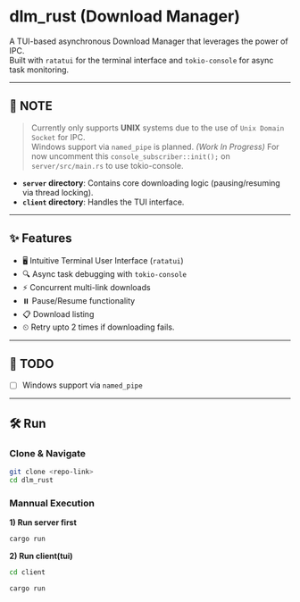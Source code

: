 #  dlm_rust (Download Manager) 


A TUI-based asynchronous Download Manager that leverages the power of IPC.  
Built with `ratatui` for the terminal interface and `tokio-console` for async task monitoring.

---

## 📝 NOTE

> Currently only supports **UNIX** systems due to the use of `Unix Domain Socket` for IPC.  
> Windows support via `named_pipe` is planned. *(Work In Progress)*
> For now uncomment this `console_subscriber::init();` on `server/src/main.rs` to use tokio-console.

- **`server` directory**: Contains core downloading logic (pausing/resuming via thread locking).  
- **`client` directory**: Handles the TUI interface.


---

## ✨ Features

- 🖥️ Intuitive Terminal User Interface (`ratatui`)  
- 🔍 Async task debugging with `tokio-console`  
- ⚡ Concurrent multi-link downloads  
- ⏸️ Pause/Resume functionality  
- 📋 Download listing 
- ⏲ Retry upto 2 times if downloading fails.

---

## 🚧 TODO

- [ ] Windows support via `named_pipe`  

---

## 🛠️ Run

### Clone & Navigate
```bash
git clone <repo-link>
cd dlm_rust
```
### Mannual Execution

**1) Run server first**
```bash
cargo run
```

**2) Run client(tui)**

```bash
cd client
```

```bash
cargo run
```

